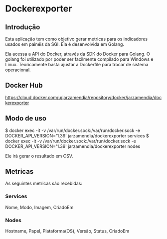 # Dockerexporter

## Introdução

Esta aplicação tem como objetivo gerar metricas para os indicadores usados em painéis da SGI. Ela é desenvolvida em Golang.

Ela acessa a API do Docker, através da SDK do Docker para Golang. O golang foi utilizado por poder ser facilmente compilado para Windows e Linux. Teoricamente basta ajustar a Dockerfile para trocar de sistema operacional.

## Docker Hub

https://cloud.docker.com/u/jarzamendia/repository/docker/jarzamendia/dockerexporter

## Modo de uso

$ docker exec -it -v /var/run/docker.sock:/var/run/docker.sock -e DOCKER_API_VERSION='1.39' jarzamendia/dockerexporter services
$ docker exec -it -v /var/run/docker.sock:/var/run/docker.sock -e DOCKER_API_VERSION='1.39' jarzamendia/dockerexporter nodes

Ele irá gerar o resultado em CSV.

## Metricas

As seguintes metricas são recebidas:

### Services

Nome, Modo, Imagem, CriadoEm

### Nodes

Hostname, Papel, Plataforma(OS), Versão, Status, CriadoEm